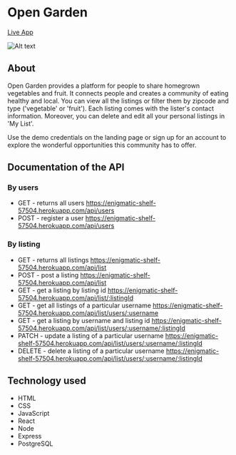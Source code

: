 # Open Garden

[Live App](https://opengarden.wmq516.now.sh)

![Alt text](https://github.com/Mengqi89/open-garden-client/blob/master/src/images/Screenshot.png "Screenshot of live app")

## About 
Open Garden provides a platform for people to share homegrown vegetables and fruit. It connects people and creates a community of eating healthy and local. You can view all the listings or filter them by zipcode and type ('vegetable' or 'fruit'). Each listing comes with the lister's contact information. Moreover, you can delete and edit all your personal listings in 'My List'. 

Use the demo credentials on the landing page or sign up for an account to explore the wonderful opportunities this community has to offer.

## Documentation of the API

### By users 
* GET - returns all users https://enigmatic-shelf-57504.herokuapp.com/api/users
* POST - register a user https://enigmatic-shelf-57504.herokuapp.com/api/users

### By listing
* GET - returns all listings https://enigmatic-shelf-57504.herokuapp.com/api/list
* POST - post a listing https://enigmatic-shelf-57504.herokuapp.com/api/list
* GET - get a listing by listing id https://enigmatic-shelf-57504.herokuapp.com/api/list/:listingId
* GET - get all listings of a particular username https://enigmatic-shelf-57504.herokuapp.com/api/list/users/:username
* GET - get a listing by username and listing id https://enigmatic-shelf-57504.herokuapp.com/api/list/users/:username/:listingId
* PATCH - update a listing of a particular username https://enigmatic-shelf-57504.herokuapp.com/api/list/users/:username/:listingId
* DELETE - delete a listing of a particular username https://enigmatic-shelf-57504.herokuapp.com/api/list/users/:username/:listingId

## Technology used

* HTML
* CSS
* JavaScript
* React
* Node
* Express
* PostgreSQL
